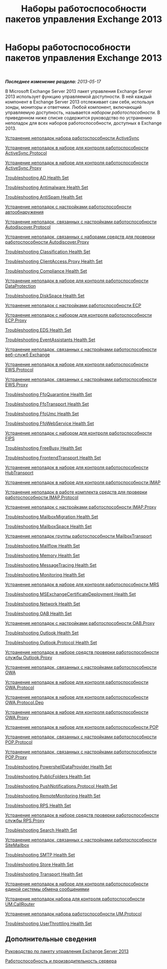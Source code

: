 ﻿---
title: Наборы работоспособности пакетов управления Exchange 2013
TOCTitle: '@NoTitle'
ms:assetid: 3a12acb0-a6b7-4452-9306-a3d000c94a50
ms:mtpsurl: https://technet.microsoft.com/ru-ru/library/Dn195892(v=EXCHG.150)
ms:contentKeyID: 53275655
ms.date: 10/08/2015
mtps_version: v=EXCHG.150
ms.translationtype: HT
---

# Наборы работоспособности пакетов управления Exchange 2013

 

_**Последнее изменение раздела:** 2013-05-17_

В Microsoft Exchange Server 2013 пакет управления Exchange Server 2013 использует функцию управляемой доступности. В ней каждый компонент в Exchange Server 2013 отслеживает сам себя, используя зонды, мониторы и ответчики. Любой компонент, включающий управляемую доступность, называется *набором работоспособности*. В приведенном ниже списке содержится руководство по устранению неполадок для всех наборов работоспособности, доступных в Exchange 2013.

[Устранение неполадок набора работоспособности ActiveSync](troubleshooting-activesync-health-set.md)

[Устранение неполадок в наборе для контроля работоспособности ActiveSync.Protocol](troubleshooting-activesync-protocol-health-set.md)

[Устранение неполадок в наборе для контроля работоспособности ActiveSync.Proxy](troubleshooting-activesync-proxy-health-set.md)

[Troubleshooting AD Health Set](troubleshooting-ad-health-set.md)

[Troubleshooting Antimalware Health Set](troubleshooting-antimalware-health-set.md)

[Troubleshooting AntiSpam Health Set](troubleshooting-antispam-health-set.md)

[Устранение неполадок с настройками работоспособности автообнаружения](troubleshooting-autodiscover-health-set.md)

[Устранение неполадок, связанных с настройками работоспособности Autodiscover.Protocol](troubleshooting-autodiscover-protocol-health-set.md)

[Устранение неполадок, связанных с наборами средств для проверки работоспособности Autodiscover.Proxy](troubleshooting-autodiscover-proxy-health-set.md)

[Troubleshooting Classification Health Set](troubleshooting-classification-health-set.md)

[Troubleshooting ClientAccess.Proxy Health Set](troubleshooting-clientaccess-proxy-health-set.md)

[Troubleshooting Compliance Health Set](troubleshooting-compliance-health-set.md)

[Устранение неполадок в наборе для контроля работоспособности DataProtection](troubleshooting-dataprotection-health-set.md)

[Troubleshooting DiskSpace Health Set](troubleshooting-diskspace-health-set.md)

[Устранение неполадок с настройками работоспособности ECP](troubleshooting-ecp-health-set.md)

[Устранение неполадок с набором для контроля работоспособности ECP.Proxy](troubleshooting-ecp-proxy-health-set.md)

[Troubleshooting EDS Health Set](troubleshooting-eds-health-set.md)

[Troubleshooting EventAssistants Health Set](troubleshooting-eventassistants-health-set.md)

[Устранение неполадок, связанных с настройками работоспособности веб-служб Exchange](troubleshooting-ews-health-set.md)

[Устранение неполадок в наборе для контроля работоспособности EWS.Protocol](troubleshooting-ews-protocol-health-set.md)

[Устранение неполадок, связанных с настройками работоспособности EWS.Proxy](troubleshooting-ews-proxy-health-set.md)

[Troubleshooting FfoQuarantine Health Set](troubleshooting-ffoquarantine-health-set.md)

[Troubleshooting FfoTransport Health Set](troubleshooting-ffotransport-health-set.md)

[Troubleshooting FfoUmc Health Set](troubleshooting-ffoumc-health-set.md)

[Troubleshooting FfoWebService Health Set](troubleshooting-ffowebservice-health-set.md)

[Устранение неполадок с набором для контроля работоспособности FIPS](troubleshooting-fips-health-set.md)

[Troubleshooting FreeBusy Health Set](troubleshooting-freebusy-health-set.md)

[Troubleshooting FrontendTransport Health Set](troubleshooting-frontendtransport-health-set.md)

[Устранение неполадок в наборе для контроля работоспособности HubTransport](troubleshooting-hubtransport-health-set.md)

[Устранение неполадок в наборе для контроля работоспособности IMAP](troubleshooting-imap-health-set.md)

[Устранение неполадок в работе комплекта средств для проверки работоспособности IMAP.Protocol](troubleshooting-imap-protocol-health-set.md)

[Устранение неполадок с настройками работоспособности IMAP.Proxy](troubleshooting-imap-proxy-health-set.md)

[Troubleshooting MailboxMigration Health Set](troubleshooting-mailboxmigration-health-set.md)

[Troubleshooting MailboxSpace Health Set](troubleshooting-mailboxspace-health-set.md)

[Устранение неполадок группы работоспособности MailboxTransport](troubleshooting-mailboxtransport-health-set.md)

[Troubleshooting Mailflow Health Set](troubleshooting-mailflow-health-set.md)

[Troubleshooting Memory Health Set](troubleshooting-memory-health-set.md)

[Troubleshooting MessageTracing Health Set](troubleshooting-messagetracing-health-set.md)

[Troubleshooting Monitoring Health Set](troubleshooting-monitoring-health-set.md)

[Устранение неполадок в наборе для контроля работоспособности MRS](troubleshooting-mrs-health-set.md)

[Troubleshooting MSExchangeCertificateDeployment Health Set](troubleshooting-msexchangecertificatedeployment-health-set.md)

[Troubleshooting Network Health Set](troubleshooting-network-health-set.md)

[Troubleshooting OAB Health Set](troubleshooting-oab-health-set.md)

[Устранение неполадок с настройками работоспособности OAB.Proxy](troubleshooting-oab-proxy-health-set.md)

[Troubleshooting Outlook Health Set](troubleshooting-outlook-health-set.md)

[Troubleshooting Outlook.Protocol Health Set](troubleshooting-outlook-protocol-health-set.md)

[Устранение неполадок в наборе средств проверки работоспособности службы Outlook.Proxy](troubleshooting-outlook-proxy-health-set.md)

[Устранение неполадок, связанных с настройками работоспособности OWA](troubleshooting-owa-health-set.md)

[Устранение неполадок в наборе для контроля работоспособности OWA.Protocol](troubleshooting-owa-protocol-health-set.md)

[Устранение неполадок в наборе для контроля работоспособности OWA.Protocol.Dep](troubleshooting-owa-protocol-dep-health-set.md)

[Устранение неполадок в наборе для контроля работоспособности OWA.Proxy](troubleshooting-owa-proxy-health-set.md)

[Устранение неполадок в наборе для контроля работоспособности POP](troubleshooting-pop-health-set.md)

[Устранение неполадок, связанных с настройками работоспособности POP.Protocol](troubleshooting-pop-protocol-health-set.md)

[Устранение неполадок, связанных с настройками работоспособности POP.Proxy](troubleshooting-pop-proxy-health-set.md)

[Troubleshooting PowershellDataProvider Health Set](troubleshooting-powershelldataprovider-health-set.md)

[Troubleshooting PublicFolders Health Set](troubleshooting-publicfolders-health-set.md)

[Troubleshooting PushNotifications.Protocol Health Set](troubleshooting-pushnotifications-protocol-health-set.md)

[Troubleshooting RemoteMonitoring Health Set](troubleshooting-remotemonitoring-health-set.md)

[Troubleshooting RPS Health Set](troubleshooting-rps-health-set.md)

[Устранение неполадок в наборе средств проверки работоспособности службы RPS.Proxy](troubleshooting-rps-proxy-health-set.md)

[Troubleshooting Search Health Set](troubleshooting-search-health-set.md)

[Устранение неполадок, связанных с настройками работоспособности SiteMailbox](troubleshooting-sitemailbox-health-set.md)

[Troubleshooting SMTP Health Set](troubleshooting-smtp-health-set.md)

[Troubleshooting Store Health Set](troubleshooting-store-health-set.md)

[Troubleshooting Transport Health Set](troubleshooting-transport-health-set.md)

[Устранение неполадок в наборе для контроля работоспособности единой системы обмена сообщениями](troubleshooting-um-health-set.md)

[Устранение неполадок набора для контроля работоспособности UM.CallRouter](troubleshooting-um-callrouter-health-set.md)

[Устранение неполадок набора работоспособности UM.Protocol](troubleshooting-um-protocol-health-set.md)

[Troubleshooting UserThrottling Health Set](troubleshooting-userthrottling-health-set.md)

## Дополнительные сведения

[Руководство по пакету управления Exchange Server 2013](https://technet.microsoft.com/ru-ru/library/ee758046\(v=exchg.150\))

[Работоспособность и производительность сервера](https://technet.microsoft.com/ru-ru/library/jj150551\(v=exchg.150\))


